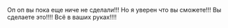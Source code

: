Оп оп вы пока еще ниче не сделали!!! Но я уверен что вы сможете!!! Вы сделаете это!!!! Всё в ваших руках!!!!
